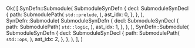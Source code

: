 Ok(
    [
        SynDefn::Submodule(
            SubmoduleSynDefn {
                decl: SubmoduleSynDecl {
                    path: SubmodulePath(
                        `std::prelude`,
                    ),
                    ast_idx: 0,
                },
            },
        ),
        SynDefn::Submodule(
            SubmoduleSynDefn {
                decl: SubmoduleSynDecl {
                    path: SubmodulePath(
                        `std::logic`,
                    ),
                    ast_idx: 1,
                },
            },
        ),
        SynDefn::Submodule(
            SubmoduleSynDefn {
                decl: SubmoduleSynDecl {
                    path: SubmodulePath(
                        `std::ops`,
                    ),
                    ast_idx: 2,
                },
            },
        ),
    ],
)